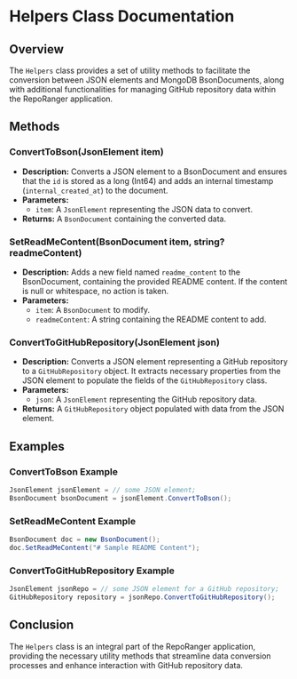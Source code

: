 # Helpers Class Documentation

## Overview
The `Helpers` class provides a set of utility methods to facilitate the conversion between JSON elements and MongoDB BsonDocuments, along with additional functionalities for managing GitHub repository data within the RepoRanger application.

## Methods

### ConvertToBson(JsonElement item)
- **Description:** Converts a JSON element to a BsonDocument and ensures that the `id` is stored as a long (Int64) and adds an internal timestamp (`internal_created_at`) to the document.
- **Parameters:**
  - `item`: A `JsonElement` representing the JSON data to convert.
- **Returns:** A `BsonDocument` containing the converted data.

### SetReadMeContent(BsonDocument item, string? readmeContent)
- **Description:** Adds a new field named `readme_content` to the BsonDocument, containing the provided README content. If the content is null or whitespace, no action is taken.
- **Parameters:**
  - `item`: A `BsonDocument` to modify.
  - `readmeContent`: A string containing the README content to add.

### ConvertToGitHubRepository(JsonElement json)
- **Description:** Converts a JSON element representing a GitHub repository to a `GitHubRepository` object. It extracts necessary properties from the JSON element to populate the fields of the `GitHubRepository` class.
- **Parameters:**
  - `json`: A `JsonElement` representing the GitHub repository data.
- **Returns:** A `GitHubRepository` object populated with data from the JSON element.

## Examples

### ConvertToBson Example
```csharp
JsonElement jsonElement = // some JSON element;
BsonDocument bsonDocument = jsonElement.ConvertToBson();
```

### SetReadMeContent Example
```csharp
BsonDocument doc = new BsonDocument();
doc.SetReadMeContent("# Sample README Content");
```

### ConvertToGitHubRepository Example
```csharp
JsonElement jsonRepo = // some JSON element for a GitHub repository;
GitHubRepository repository = jsonRepo.ConvertToGitHubRepository();
```

## Conclusion
The `Helpers` class is an integral part of the RepoRanger application, providing the necessary utility methods that streamline data conversion processes and enhance interaction with GitHub repository data.